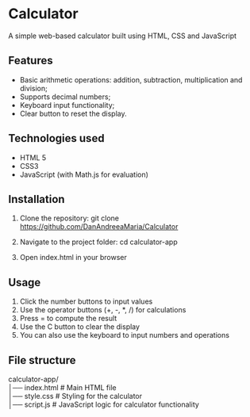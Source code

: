 # Calculator #

A simple web-based calculator built using HTML, CSS and JavaScript

## Features

* Basic arithmetic operations: addition, subtraction, multiplication and division;
* Supports decimal numbers;
* Keyboard input functionality;
* Clear button to reset the display.

## Technologies used

* HTML 5
* CSS3
* JavaScript (with Math.js for evaluation)

## Installation

1. Clone the repository:
  git clone https://github.com/DanAndreeaMaria/Calculator

2. Navigate to the project folder:
   cd calculator-app

3. Open index.html in your browser

## Usage

1. Click the number buttons to input values
2. Use the operator buttons (+, -, *, /) for calculations
3. Press = to compute the result
4. Use the C button to clear the display
5. You can also use the keyboard to input numbers and operations

## File structure

calculator-app/ <br>
│── index.html  # Main HTML file <br>
│── style.css   # Styling for the calculator <br>
│── script.js   # JavaScript logic for calculator functionality <br>




